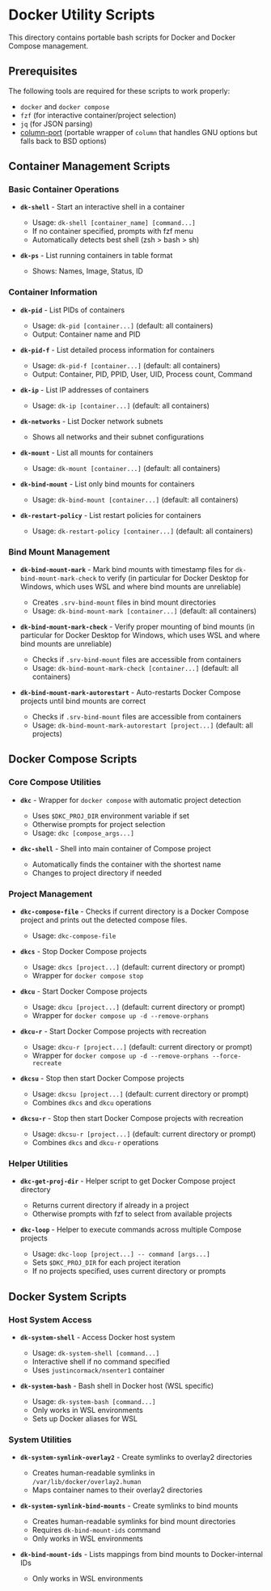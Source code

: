 # Docker Utility Scripts

This directory contains portable bash scripts for Docker and Docker Compose management.

## Prerequisites

The following tools are required for these scripts to work properly:

- `docker` and `docker compose`
- `fzf` (for interactive container/project selection)
- `jq` (for JSON parsing)
- [column-port](../unixy/column-port.sh) (portable wrapper of `column` that handles GNU options but falls back to BSD options)

## Container Management Scripts

### Basic Container Operations

- **`dk-shell`** - Start an interactive shell in a container
  - Usage: `dk-shell [container_name] [command...]`
  - If no container specified, prompts with fzf menu
  - Automatically detects best shell (zsh > bash > sh)

- **`dk-ps`** - List running containers in table format
  - Shows: Names, Image, Status, ID

### Container Information

- **`dk-pid`** - List PIDs of containers
  - Usage: `dk-pid [container...]` (default: all containers)
  - Output: Container name and PID

- **`dk-pid-f`** - List detailed process information for containers
  - Usage: `dk-pid-f [container...]` (default: all containers)
  - Output: Container, PID, PPID, User, UID, Process count, Command

- **`dk-ip`** - List IP addresses of containers
  - Usage: `dk-ip [container...]` (default: all containers)

- **`dk-networks`** - List Docker network subnets
  - Shows all networks and their subnet configurations

- **`dk-mount`** - List all mounts for containers
  - Usage: `dk-mount [container...]` (default: all containers)

- **`dk-bind-mount`** - List only bind mounts for containers
  - Usage: `dk-bind-mount [container...]` (default: all containers)

- **`dk-restart-policy`** - List restart policies for containers
  - Usage: `dk-restart-policy [container...]` (default: all containers)

### Bind Mount Management

- **`dk-bind-mount-mark`** - Mark bind mounts with timestamp files for
    `dk-bind-mount-mark-check` to verify (in particular for Docker Desktop for
    Windows, which uses WSL and where bind mounts are unreliable)
  - Creates `.srv-bind-mount` files in bind mount directories
  - Usage: `dk-bind-mount-mark [container...]` (default: all containers)

- **`dk-bind-mount-mark-check`** - Verify proper mounting of bind mounts
    (in particular for Docker Desktop for Windows, which uses WSL and where bind mounts are
    unreliable)
  - Checks if `.srv-bind-mount` files are accessible from containers
  - Usage: `dk-bind-mount-mark-check [container...]` (default: all containers)

- **`dk-bind-mount-mark-autorestart`** - Auto-restarts Docker Compose projects
    until bind mounts are correct
  - Checks if `.srv-bind-mount` files are accessible from containers
  - Usage: `dk-bind-mount-mark-autorestart [project...]` (default: all projects)

## Docker Compose Scripts

### Core Compose Utilities

- **`dkc`** - Wrapper for `docker compose` with automatic project detection
  - Uses `$DKC_PROJ_DIR` environment variable if set
  - Otherwise prompts for project selection
  - Usage: `dkc [compose_args...]`

- **`dkc-shell`** - Shell into main container of Compose project
  - Automatically finds the container with the shortest name
  - Changes to project directory if needed

### Project Management

- **`dkc-compose-file`** - Checks if current directory is a Docker Compose project
    and prints out the detected compose files.
  - Usage: `dkc-compose-file`

- **`dkcs`** - Stop Docker Compose projects
  - Usage: `dkcs [project...]` (default: current directory or prompt)
  - Wrapper for `docker compose stop`

- **`dkcu`** - Start Docker Compose projects
  - Usage: `dkcu [project...]` (default: current directory or prompt)
  - Wrapper for `docker compose up -d --remove-orphans`

- **`dkcu-r`** - Start Docker Compose projects with recreation
  - Usage: `dkcu-r [project...]` (default: current directory or prompt)
  - Wrapper for `docker compose up -d --remove-orphans --force-recreate`

- **`dkcsu`** - Stop then start Docker Compose projects
  - Usage: `dkcsu [project...]` (default: current directory or prompt)
  - Combines `dkcs` and `dkcu` operations

- **`dkcsu-r`** - Stop then start Docker Compose projects with recreation
  - Usage: `dkcsu-r [project...]` (default: current directory or prompt)
  - Combines `dkcs` and `dkcu-r` operations

### Helper Utilities

- **`dkc-get-proj-dir`** - Helper script to get Docker Compose project directory
  - Returns current directory if already in a project
  - Otherwise prompts with fzf to select from available projects

- **`dkc-loop`** - Helper to execute commands across multiple Compose projects
  - Usage: `dkc-loop [project...] -- command [args...]`
  - Sets `$DKC_PROJ_DIR` for each project iteration
  - If no projects specified, uses current directory or prompts

## Docker System Scripts

### Host System Access

- **`dk-system-shell`** - Access Docker host system
  - Usage: `dk-system-shell [command...]`
  - Interactive shell if no command specified
  - Uses `justincormack/nsenter1` container

- **`dk-system-bash`** - Bash shell in Docker host (WSL specific)
  - Usage: `dk-system-bash [command...]`
  - Only works in WSL environments
  - Sets up Docker aliases for WSL

### System Utilities

- **`dk-system-symlink-overlay2`** - Create symlinks to overlay2 directories
  - Creates human-readable symlinks in `/var/lib/docker/overlay2.human`
  - Maps container names to their overlay2 directories

- **`dk-system-symlink-bind-mounts`** - Create symlinks to bind mounts
  - Creates human-readable symlinks for bind mount directories
  - Requires `dk-bind-mount-ids` command
  - Only works in WSL environments

- **`dk-bind-mount-ids`** - Lists mappings from bind mounts to Docker-internal IDs
  - Only works in WSL environments
